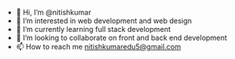 - 👋 Hi, I’m @nitishkumar
- 👀 I’m interested in web development and web design
- 🌱 I’m currently learning full stack development
- 💞️ I’m looking to collaborate on front and back end development
- 📫 How to reach me nitishkumaredu5@gmail.com

<!---
nitishkumar5/nitishkumar5 is a ✨ special ✨ repository because its `README.md` (this file) appears on your GitHub profile.
You can click the Preview link to take a look at your changes.
--->
